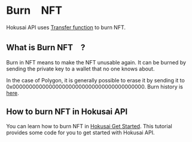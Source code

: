 # Burn　NFT

Hokusai API uses [Transfer function](glosarry.md#meta-transactions) to burn NFT.

## What is Burn NFT　?

Burn in NFT means to make the NFT unusable again.
It can be burned by sending the private key to a wallet that no one knows about.

In the case of Polygon, it is generally possible to erase it by sending it to 0x0000000000000000000000000000000000000000.
Burn history is [here](https://polygonscan.com/address/0x0000000000000000000000000000000000000000#internaltx).


## How to burn NFT in Hokusai API

You can learn how to burn NFT in [Hokusai Get Started](docs/en/get-started.md). This tutorial provides some code for you to get started with Hokusai API.


